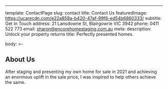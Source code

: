 ---
template: ContactPage
slug: contact
title: Contact Us
featuredImage: https://ucarecdn.com/e22a858a-b420-47af-99f6-ed54b6860333/
subtitle: Get In Touch
address: 21 Lansdowne St, Blairgowrie VIC 3942
phone: 0411 522 773
email: sharon@encorehomestaging.com.au
meta:
  description: Unlock your property returns
  title: Perfectly presented homes.

body: >-
  ## About Us


  After staging and presenting my own home for sale in 2021 and achieving an enormous uplift in the sale price, I was inspired to help others achieve the same. 
 


